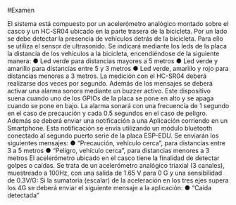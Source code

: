 #Examen 

El sistema está compuesto por un acelerómetro analógico montado sobre el casco y un
HC-SR04 ubicado en la parte trasera de la bicicleta.
Por un lado se debe detectar la presencia de vehículos detrás de la bicicleta. Para ello
se utiliza el sensor de ultrasonido. Se indicará mediante los leds de la placa la distancia
de los vehículos a la bicicleta, encendiéndose de la siguiente manera:
● Led verde para distancias mayores a 5 metros
● Led verde y amarillo para distancias entre 5 y 3 metros
● Led verde, amariilo y rojo para distancias menores a 3 metros.
La medición con el HC-SR04 deberá realizarse dos veces por segundo. Además de los
mensajes se deberá activar una alarma sonora mediante un buzzer activo. Este
dispositivo suena cuando uno de los GPIOs de la placa se pone en alto y se apaga
cuando se pone en bajo. La alarma sonará con una frecuencia de 1 segundo en el caso
de precaución y cada 0.5 segundos en el caso de peligro.
Además se deberá enviar una notificación a una Aplicación corriendo en un
Smartphone. Esta notificación se envía utilizando un módulo bluetooth conectado al
segundo puerto serie de la placa ESP-EDU. Se enviarán los siguientes mensajes:
● “Precaución, vehículo cerca”, para distancias entre 3 a 5 metros
● “Peligro, vehículo cerca”, para distancias menores a 3 metros
El acelerómetro ubicado en el casco tiene la finalidad de detectar golpes o caídas. Se
trata de un acelerómetro analógico triaxial (3 canales), muestreado a 100Hz, con una
salida de 1.65 V para 0 G y una sensibilidad de 0.3V/G:
Si la sumatoria (escalar) de la aceleración en los tres ejes supera los 4G se deberá
enviar el siguiente mensaje a la aplicación:
● “Caída detectada”